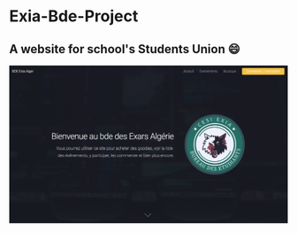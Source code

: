 # Exia-Bde-Project

##  A website for school's Students Union :smile:

![Home](https://github.com/Rafik-Belkadi/Exia-Bde-Project/blob/master/images/51174268_1365817340224627_6202798172679438336_n.png)
